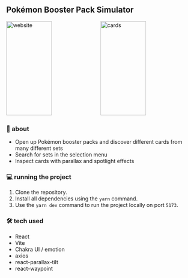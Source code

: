 ## Pokémon Booster Pack Simulator
<img alt="website" width="49%" height="250" src="https://i.imgur.com/8FiuEaB.png"> <img alt="cards" width="49%" height="250" src="https://i.imgur.com/CvdXsGk.png">

### 📖 about
- Open up Pokémon booster packs and discover different cards from many different sets
- Search for sets in the selection menu
- Inspect cards with parallax and spotlight effects

### 💻 running the project
1. Clone the repository.
2. Install all dependencies using the ```yarn``` command.
3. Use the ```yarn dev``` command to run the project locally on port ```5173```.

### 🛠️ tech used
- React
- Vite
- Chakra UI / emotion
- axios
- react-parallax-tilt
- react-waypoint
